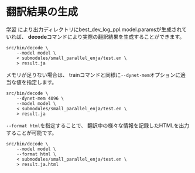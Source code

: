 翻訳結果の生成
==============

[学習](https://github.com/odashi/nmtkit/tree/master/doc/training_ja.md)
により出力ディレクトリにbest_dev_log_ppl.model.paramsが生成されていれば、
**decode**コマンドにより実際の翻訳結果を生成することができます。

    src/bin/decode \
        --model model \
        < submodules/small_parallel_enja/test.en \
        > result.ja

メモリが足りない場合は、
trainコマンドと同様に`--dynet-mem`オプションに適当な値を指定します。

    src/bin/decode \
        --dynet-mem 4096 \
        --model model \
        < submodules/small_parallel_enja/test.en \
        > result.ja


`--format html`を指定することで、
翻訳中の様々な情報を記録したHTMLを出力することが可能です。

    src/bin/decode \
        --model model \
        --format html \
        < submodules/small_parallel_enja/test.en \
        > result.ja.html

